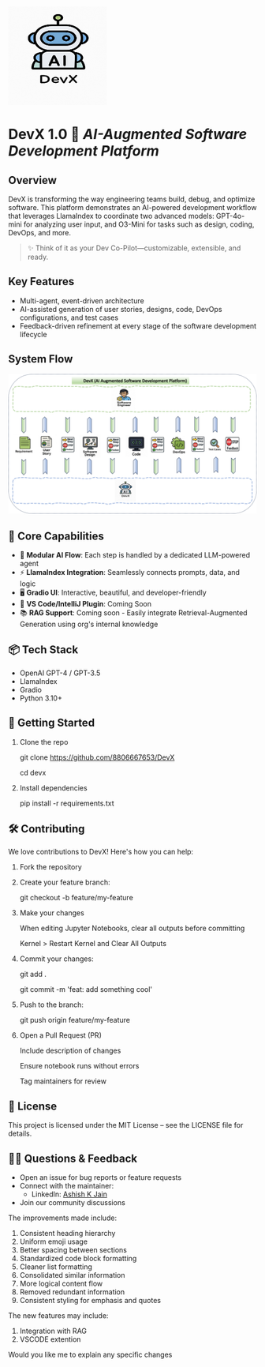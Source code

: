 <img src="./images/DevX.jpg" alt="DevX Logo" width="200" height="200"/><br>

# DevX 1.0 🚀 *AI-Augmented Software Development Platform*

## Overview
DevX is transforming the way engineering teams build, debug, and optimize software. This platform demonstrates an AI-powered development workflow that leverages LlamaIndex to coordinate two advanced models: GPT-4o-mini for analyzing user input, and O3-Mini for tasks such as design, coding, DevOps, and more.

> ✨ Think of it as your Dev Co-Pilot—customizable, extensible, and ready.

## Key Features
- Multi-agent, event-driven architecture
- AI-assisted generation of user stories, designs, code, DevOps configurations, and test cases
- Feedback-driven refinement at every stage of the software development lifecycle

## System Flow
<img src="./images/DevX-Flow.png" alt="DevX Architecture Flow" width="800"/>

## 🌟 Core Capabilities
- 🧠 **Modular AI Flow**: Each step is handled by a dedicated LLM-powered agent
- ⚡ **LlamaIndex Integration**: Seamlessly connects prompts, data, and logic
- 🖥️ **Gradio UI**: Interactive, beautiful, and developer-friendly
- 🔌 **VS Code/IntelliJ Plugin**: Coming Soon
- 📚 **RAG Support**: Coming soon - Easily integrate Retrieval-Augmented Generation using org's internal knowledge

## 📦 Tech Stack
- OpenAI GPT-4 / GPT-3.5
- LlamaIndex
- Gradio
- Python 3.10+

## 🚀 Getting Started

1. Clone the repo
    
    git clone https://github.com/8806667653/DevX
    
    cd devx


2. Install dependencies

    pip install -r requirements.txt


## 🛠️ Contributing
We love contributions to DevX! Here's how you can help:

1. Fork the repository

2. Create your feature branch:

    git checkout -b feature/my-feature

3. Make your changes

    When editing Jupyter Notebooks, clear all outputs before committing

    Kernel > Restart Kernel and Clear All Outputs

4. Commit your changes:

    git add .
    
    git commit -m 'feat: add something cool'

5. Push to the branch:

    git push origin feature/my-feature


6. Open a Pull Request (PR)

    Include description of changes

    Ensure notebook runs without errors

    Tag maintainers for review

## 📄 License
This project is licensed under the MIT License – see the LICENSE file for details.

## 🙋‍♀️ Questions & Feedback
- Open an issue for bug reports or feature requests
- Connect with the maintainer:
  - LinkedIn: [Ashish K Jain](https://www.linkedin.com/in/ashish-k-jain/)
- Join our community discussions


The improvements made include:
1. Consistent heading hierarchy
2. Uniform emoji usage
3. Better spacing between sections
4. Standardized code block formatting
5. Cleaner list formatting
6. Consolidated similar information
7. More logical content flow
8. Removed redundant information
9. Consistent styling for emphasis and quotes

The new features may include:
1. Integration with RAG
2. VSCODE extention

Would you like me to explain any specific changes